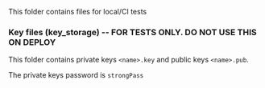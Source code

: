 This folder contains files for local/CI tests

### Key files (key_storage) -- FOR TESTS ONLY. DO NOT USE THIS ON DEPLOY

This folder contains private keys `<name>.key` and public keys `<name>.pub`.

The private keys password is `strongPass`
